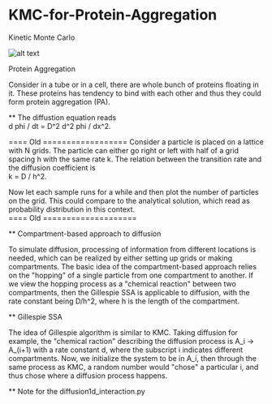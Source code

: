 # KMC-for-Protein-Aggregation

Kinetic Monte Carlo <br />





![alt text](https://img.memecdn.com/kiss-my-ass_o_452063.webp)

Protein Aggregation <br />

Consider in a tube or in a cell, there are whole bunch of proteins floating in it. These proteins has tendency to bind with 
each other and thus they could form protein aggregation (PA).  


** The diffustion equation reads <br />
d phi / dt = D^2 d^2 phi / dx^2. 

==== Old ==================
Consider a particle is placed on a lattice with N grids. The particle can either go right or left with half of a grid spacing h with the same rate k. 
The relation between the transition rate and the diffusion coefficient is<br />
k = D / h^2.

Now let each sample runs for a while and then plot the number of particles on the grid. This could compare to the analytical solution, which read as probability distribution in this context.<br />
==== Old ====================



** Compartment-based approach to diffusion

To simulate diffusion, processing of information from different locations is needed, which can be realized by either setting up grids or making compartments. The basic idea of the compartment-based approach relies on the "hopping" of a single particle from one compartment to another. If we view the hopping process as a "chemical reaction" between two compartments, then the Gillespie SSA is applicable to diffusion, with the rate constant being D/h^2, where h is the length of the compartment.


** Gillespie SSA

The idea of Gillespie algorithm is similar to KMC. Taking diffusion for example, the "chemical raction" describing the diffusion process is A_i -> A_(i+1) with a rate constant d, where the subscript i indicates different compartments. Now, we initialize the system to be in A_i, then through the same process as KMC, a random number would "chose" a particular i, and thus chose where a diffusion process happens.


** Note for the diffusion1d_interaction.py


